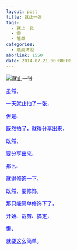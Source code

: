```yaml
---
layout: post
title: 就止一张
tags:
  - 就止一张
  - 懒
  - 简单
categories:
  - 燕美清照
abbrlink: 1550
date: 2014-07-21 00:00:00
---
```


<!-- build time:Sat Jun 23 2018 12:05:16 GMT+0800 (中国标准时间) -->

![就止一张](http://ww3.sinaimg.cn/large/4eed32f2jw1eikpmnqqc7j21kw15dk2w.jpg "就止一张")

<span style="color:#00f">虽然、</span>

<span style="color:#00f">一天就止拍了一张，</span>

<span style="color:#00f">但是、</span>

<span style="color:#00f">既然拍了，就得分享出来，</span>

<span style="color:#00f">既然、</span>

<span style="color:#00f">要分享出来，</span>

<span style="color:#00f">那么、</span>

<span style="color:#00f">就得修饰一下，</span>

<span style="color:#00f">既然、要修饰，</span>

<span style="color:#00f">那只能简单修饰下了，</span>

<span style="color:#00f">开始、裁剪、搞定，</span>

<span style="color:#00f">懒、</span>

<span style="color:#00f">就要这么简单。</span>
<!-- rebuild by neat -->